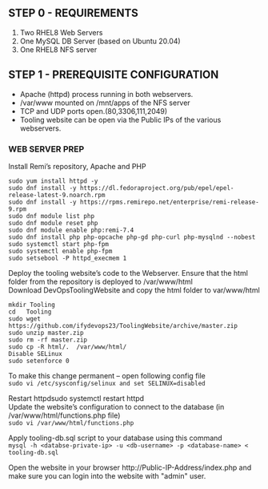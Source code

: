 ## STEP 0 - REQUIREMENTS
1. Two RHEL8 Web Servers
2. One MySQL DB Server (based on Ubuntu 20.04)
3. One RHEL8 NFS server
## STEP 1 - PREREQUISITE CONFIGURATION
- Apache (httpd) process running in both webservers.
- /var/www mounted on /mnt/apps of the NFS server
- TCP and UDP ports open.(80,3306,111,2049)
- Tooling website can be open via the Public IPs of the various webservers.

### WEB SERVER PREP
Install Remi’s repository, Apache and PHP
```
sudo yum install httpd -y 
sudo dnf install -y https://dl.fedoraproject.org/pub/epel/epel-release-latest-9.noarch.rpm
sudo dnf install -y https://rpms.remirepo.net/enterprise/remi-release-9.rpm  
sudo dnf module list php 
sudo dnf module reset php
sudo dnf module enable php:remi-7.4 
sudo dnf install php php-opcache php-gd php-curl php-mysqlnd --nobest
sudo systemctl start php-fpm 
sudo systemctl enable php-fpm
sudo setsebool -P httpd_execmem 1
```

Deploy the tooling website’s code to the Webserver. Ensure that the html folder from the repository is deployed to /var/www/html<br>
Download  DevOpsToolingWebsite and copy the html folder to var/www/html <br>
```
mkdir Tooling 
cd   Tooling
sudo wget https://github.com/ifydevops23/ToolingWebsite/archive/master.zip
sudo unzip master.zip 
sudo rm -rf master.zip   
sudo cp -R html/.  /var/www/html/ 
Disable SELinux 
sudo setenforce 0
```
To make this change permanent – open following config file<br>
`sudo vi /etc/sysconfig/selinux and set SELINUX=disabled` <br>


Restart httpdsudo systemctl restart httpd<br>
Update the website’s configuration to connect to the database (in /var/www/html/functions.php file)<br>
`sudo vi /var/www/html/functions.php`

Apply tooling-db.sql script to your database using this command <br>
`mysql -h <databse-private-ip> -u <db-username> -p <database-name> < tooling-db.sql`<br>


Open the website in your browser http://Public-IP-Address/index.php and make sure you can login into the website with "admin" user.
